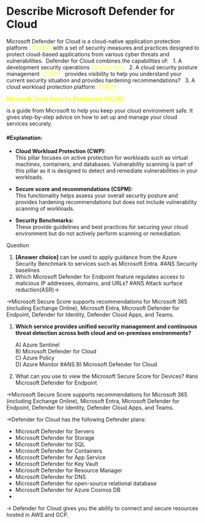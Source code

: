 

# Describe Microsoft Defender for Cloud

Microsoft Defender for Cloud is a cloud-native application protection platform <span style=color:yellow>(CNAPP)</span> with a set of security measures and practices designed to protect cloud-based applications from various cyber threats and vulnerabilities.
 Defender for Cloud combines the capabilities of:
  1. A development security operations <span style=color:yellow>(DevSecOps)</span>
  2. A cloud security posture management <span style=color:yellow> (CSPM):</span>  provides visibility to help you understand your current security situation and provides hardening recommendations?
  3. A cloud workload protection platform <span style=color:yellow>(CWPP)</span>

**<span style=color:yellow>Microsoft Cloud Security Benchmark (MCSB)**</span>

is a guide from Microsoft to help you keep your cloud environment safe. It gives step-by-step advice on how to set up and manage your cloud services securely.
#### #Explanation:

- **Cloud Workload Protection (CWP):**  
    This pillar focuses on active protection for workloads such as virtual machines, containers, and databases. Vulnerability scanning is part of this pillar as it is designed to detect and remediate vulnerabilities in your workloads.
    
- **Secure score and recommendations (CSPM):**  
    This functionality helps assess your overall security posture and provides hardening recommendations but does not include vulnerability scanning of workloads.
    
- **Security Benchmarks:**  
    These provide guidelines and best practices for securing your cloud environment but do not actively perform scanning or remediation.


Question 

1. **[Answer choice]** can be used to apply guidance from the Azure Security Benchmark to services such as Microsoft Entra.
#ANS Security baselines
1. Which Microsoft Defender for Endpoint feature regulates access to malicious IP addresses, domains, and URLs?
	 #ANS Attack surface reduction(ASR)-> 

->Microsoft Secure Score supports recommendations for Microsoft 365 (including Exchange Online), Microsoft Entra, Microsoft Defender for Endpoint, Defender for Identity, Defender Cloud Apps, and Teams.

1. **Which service provides unified security management and continuous threat detection across both cloud and on‑premises environments?**

	A) Azure Sentinel  
	B) Microsoft Defender for Cloud  
	C) Azure Policy  
	D) Azure Monitor
		#ANS B) Microsoft Defender for Cloud
2. What can you use to view the Microsoft Secure Score for Devices?
		#ans Microsoft Defender for Endpoint

->Microsoft Secure Score supports recommendations for Microsoft 365 (including Exchange Online), Microsoft Entra, Microsoft Defender for Endpoint, Defender for Identity, Defender Cloud Apps, and Teams.

->Defender for Cloud has the following Defender plans:

- Microsoft Defender for Servers
- Microsoft Defender for Storage
- Microsoft Defender for SQL
- Microsoft Defender for Containers
- Microsoft Defender for App Service
- Microsoft Defender for Key Vault
- Microsoft Defender for Resource Manager
- Microsoft Defender for DNS
- Microsoft Defender for open-source relational database
- Microsoft Defender for Azure Cosmos DB
-


-> Defender for Cloud gives you the ability to connect and secure resources hosted in AWS and GCP.
